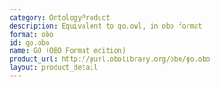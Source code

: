 ```yaml
---
category: OntologyProduct
description: Equivalent to go.owl, in obo format
format: obo
id: go.obo
name: GO (OBO Format edition)
product_url: http://purl.obolibrary.org/obo/go.obo
layout: product_detail
---
```

